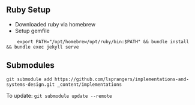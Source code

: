 ## Ruby Setup
- Downloaded ruby via homebrew
- Setup gemfile
```
    export PATH="/opt/homebrew/opt/ruby/bin:$PATH" && bundle install && bundle exec jekyll serve
```

## Submodules
`git submodule add https://github.com/lsprangers/implementations-and-systems-design.git _content/implementations`

To update: `git submodule update --remote`
